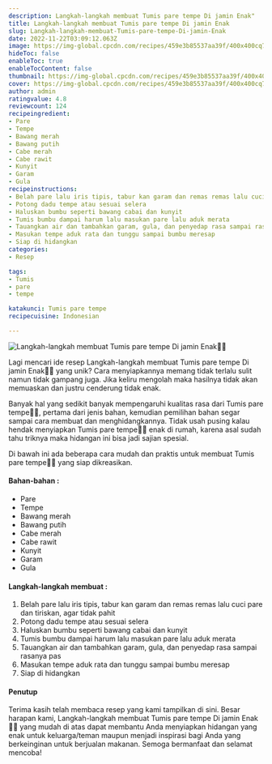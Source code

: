 ```yaml
---
description: Langkah-langkah membuat Tumis pare tempe Di jamin Enak"
title: Langkah-langkah membuat Tumis pare tempe Di jamin Enak
slug: Langkah-langkah-membuat-Tumis-pare-tempe-Di-jamin-Enak
date: 2022-11-22T03:09:12.063Z
image: https://img-global.cpcdn.com/recipes/459e3b85537aa39f/400x400cq70/photo.jpg
hideToc: false
enableToc: true
enableTocContent: false
thumbnail: https://img-global.cpcdn.com/recipes/459e3b85537aa39f/400x400cq70/photo.jpg
cover: https://img-global.cpcdn.com/recipes/459e3b85537aa39f/400x400cq70/photo.jpg
author: admin
ratingvalue: 4.8
reviewcount: 124
recipeingredient:
- Pare
- Tempe
- Bawang merah
- Bawang putih
- Cabe merah
- Cabe rawit
- Kunyit
- Garam
- Gula
recipeinstructions:
- Belah pare lalu iris tipis, tabur kan garam dan remas remas lalu cuci pare dan tiriskan, agar tidak pahit
- Potong dadu tempe atau sesuai selera
- Haluskan bumbu seperti bawang cabai dan kunyit
- Tumis bumbu dampai harum lalu masukan pare lalu aduk merata
- Tauangkan air dan tambahkan garam, gula, dan penyedap rasa sampai rasanya pas
- Masukan tempe aduk rata dan tunggu sampai bumbu meresap
- Siap di hidangkan
categories:
- Resep

tags:
- Tumis
- pare
- tempe

katakunci: Tumis pare tempe
recipecuisine: Indonesian

---
```


![Langkah-langkah membuat Tumis pare tempe Di jamin Enak👩‍🍳](https://img-global.cpcdn.com/recipes/459e3b85537aa39f/400x400cq70/photo.jpg)

Lagi mencari ide resep Langkah-langkah membuat Tumis pare tempe Di jamin Enak👩‍🍳 yang unik? Cara menyiapkannya memang tidak terlalu sulit namun tidak gampang juga. Jika keliru mengolah maka hasilnya tidak akan memuaskan dan justru cenderung tidak enak.

Banyak hal yang sedikit banyak mempengaruhi kualitas rasa dari Tumis pare tempe👩‍🍳, pertama dari jenis bahan, kemudian pemilihan bahan segar sampai cara membuat dan menghidangkannya. Tidak usah pusing kalau hendak menyiapkan Tumis pare tempe👩‍🍳 enak di rumah, karena asal sudah tahu triknya maka hidangan ini bisa jadi sajian spesial.

Di bawah ini ada beberapa cara mudah dan praktis untuk membuat Tumis pare tempe👩‍🍳 yang siap dikreasikan.

<!--inarticleads1-->

#### Bahan-bahan :

- Pare
- Tempe
- Bawang merah
- Bawang putih
- Cabe merah
- Cabe rawit
- Kunyit
- Garam
- Gula

<!--inarticleads2-->

#### Langkah-langkah membuat :

1. Belah pare lalu iris tipis, tabur kan garam dan remas remas lalu cuci pare dan tiriskan, agar tidak pahit
1. Potong dadu tempe atau sesuai selera
1. Haluskan bumbu seperti bawang cabai dan kunyit
1. Tumis bumbu dampai harum lalu masukan pare lalu aduk merata
1. Tauangkan air dan tambahkan garam, gula, dan penyedap rasa sampai rasanya pas
1. Masukan tempe aduk rata dan tunggu sampai bumbu meresap
1. Siap di hidangkan

#### Penutup

Terima kasih telah membaca resep yang kami tampilkan di sini. Besar harapan kami, Langkah-langkah membuat Tumis pare tempe Di jamin Enak👩‍🍳 yang mudah di atas dapat membantu Anda menyiapkan hidangan yang enak untuk keluarga/teman maupun menjadi inspirasi bagi Anda yang berkeinginan untuk berjualan makanan. Semoga bermanfaat dan selamat mencoba!